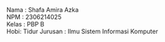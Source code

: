 Nama : Shafa Amira Azka  
NPM : 2306214025  
Kelas : PBP B  
Hobi: Tidur 
Jurusan : Ilmu Sistem Informasi Komputer 

